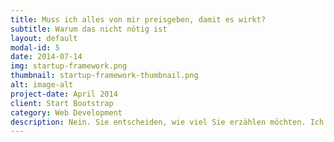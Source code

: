 ```yaml
---
title: Muss ich alles von mir preisgeben, damit es wirkt?
subtitle: Warum das nicht nötig ist
layout: default
modal-id: 5
date: 2014-07-14
img: startup-framework.png
thumbnail: startup-framework-thumbnail.png
alt: image-alt
project-date: April 2014
client: Start Bootstrap
category: Web Development
description: Nein. Sie entscheiden, wie viel Sie erzählen möchten. Ich muss nicht viel von Ihnen wissen, da sich im Kontakt hier und jetzt die Muster zeigen, die uns das Leben schwer machen.
---
```

